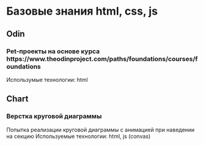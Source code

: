 <h1>Базовые знания html, css, js</h1>

<h2>Odin</h2>
<h3>Pet-проекты на основе курса https://www.theodinproject.com/paths/foundations/courses/foundations</h3>
Использумые технологии: html

<h2>Chart</h2>
<h3>Верстка круговой диаграммы</h3>
Попытка реализации круговой диаграммы с анимацией при наведении на секцию
Используемые технологии: html, js (convas)
